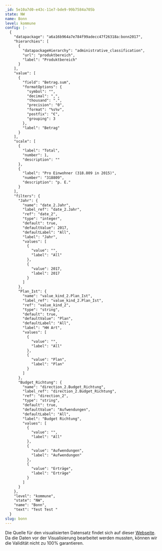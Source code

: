 ```yaml
---
_id: 5e10a7d0-e43c-11e7-bde9-99b7584a705b
state: NW
name: Bonn
level: kommune
config: |-
  {
    "datapackage": "a6a16b964a7e784f99adecc47f26318a:bonn2017",
    "hierarchies": [
      {
        "datapackageHierarchy": "administrative_classification",
        "url": "produktbereich",
        "label": "Produktbereich"
      }
    ],
    "value": [
      {
        "field": "Betrag.sum",
        "formatOptions": {
          "symbol": "",
          "decimal": ",",
          "thousand": ".",
          "precision": "0",
          "format": "%s%v",
          "postfix": "€",
          "grouping": 3
        },
        "label": "Betrag"
      }
    ],
    "scale": [
      {
        "label": "Total",
        "number": 1,
        "description": ""
      },
      {
        "label": "Pro Einwohner (318.809 in 2015)",
        "number": "318809",
        "description": "p. E."
      }
    ],
    "filters": {
      "Jahr": {
        "name": "date_2.Jahr",
        "label_ref": "date_2.Jahr",
        "ref": "date_2",
        "type": "integer",
        "default": true,
        "defaultValue": 2017,
        "defaultLabel": "All",
        "label": "Jahr",
        "values": [
          {
            "value": "",
            "label": "All"
          },
          {
            "value": 2017,
            "label": 2017
          }
        ]
      },
      "Plan_Ist": {
        "name": "value_kind_2.Plan_Ist",
        "label_ref": "value_kind_2.Plan_Ist",
        "ref": "value_kind_2",
        "type": "string",
        "default": true,
        "defaultValue": "Plan",
        "defaultLabel": "All",
        "label": "HH Art",
        "values": [
          {
            "value": "",
            "label": "All"
          },
          {
            "value": "Plan",
            "label": "Plan"
          }
        ]
      },
      "Budget_Richtung": {
        "name": "direction_2.Budget_Richtung",
        "label_ref": "direction_2.Budget_Richtung",
        "ref": "direction_2",
        "type": "string",
        "default": true,
        "defaultValue": "Aufwendungen",
        "defaultLabel": "All",
        "label": "Budget Richtung",
        "values": [
          {
            "value": "",
            "label": "All"
          },
          {
            "value": "Aufwendungen",
            "label": "Aufwendungen"
          },
          {
            "value": "Erträge",
            "label": "Erträge"
          }
        ]
      }
    },
    "level": "kommune",
    "state": "NW",
    "name": "Bonn",
    "text": "Test Test "
  }
slug: bonn
---
```

Die Quelle für den visualisierten Datensatz findet sich auf dieser [Webseite](https://opendata.bonn.de/dataset/haushaltspl%C3%A4ne-finanzplandaten). Da die Daten vor der Visualisierung bearbeitet werden mussten, können wir die Validität nicht zu 100% garantieren.
